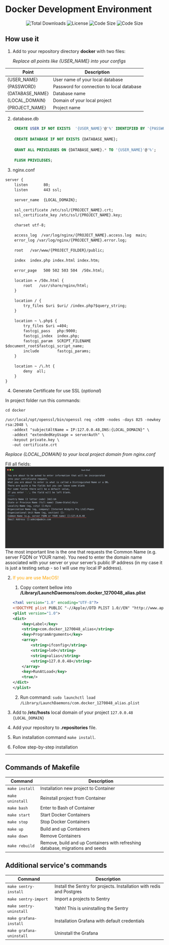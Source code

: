 # Docker Development Environment

<p align="center">
<img src="https://img.shields.io/github/downloads/PopovAleksey/Docker-Development-Environment/total" alt="Total Downloads">
<img src="https://img.shields.io/github/license/PopovAleksey/Docker-Development-Environment" alt="License">
<img src="https://img.shields.io/github/languages/code-size/PopovAleksey/Docker-Development-Environment" alt="Code Size">
<img src="https://img.shields.io/github/v/release/PopovAleksey/Docker-Development-Environment" alt="Code Size">
</p>

## How use it

1. Add to your repository directory **docker** with two files:

   _Replace all points like {USER_NAME} into your configs_

| Point           | Description                               |
|-----------------|-------------------------------------------|
| {USER_NAME}     | User name of your local database          |
| {PASSWORD}      | Password for connection to local database |
| {DATABASE_NAME} | Database name                             |
| {LOCAL_DOMAIN}  | Domain of your local project              |
| {PROJECT_NAME}  | Project name                              |

2. database.db

```sql
    CREATE USER IF NOT EXISTS  '{USER_NAME}'@'%' IDENTIFIED BY '{PASSWORD}';
    
    CREATE DATABASE IF NOT EXISTS {DATABASE_NAME};
    
    GRANT ALL PRIVILEGES ON {DATABASE_NAME}.* TO '{USER_NAME}'@'%';
    
    FLUSH PRIVILEGES;
   ```

3. nginx.conf

```apacheconf
server {
    listen       80;
    listen       443 ssl;
    
    server_name  {LOCAL_DOMAIN};
    
    ssl_certificate /etc/ssl/{PROJECT_NAME}.crt;
    ssl_certificate_key /etc/ssl/{PROJECT_NAME}.key;
    
    charset utf-8;
    
    access_log  /var/log/nginx/{PROJECT_NAME}.access.log  main;
    error_log /var/log/nginx/{PROJECT_NAME}.error.log;
    
    root   /var/www/{PROJECT_FOLDER}/public;
    
    index  index.php index.html index.htm;
    
    error_page   500 502 503 504  /50x.html;
    
    location = /50x.html {
        root   /usr/share/nginx/html;
    }
    
    location / {
        try_files $uri $uri/ /index.php?$query_string;
    }
    
    location ~ \.php$ {
        try_files $uri =404;
        fastcgi_pass   php:9000;
        fastcgi_index  index.php;
        fastcgi_param  SCRIPT_FILENAME  $document_root$fastcgi_script_name;
        include        fastcgi_params;
    }
    
    location ~ /\.ht {
        deny  all;
    }
}
```

4. Generate Certificate for use SSL (_optional_)

In project folder run this commands:

   ```shell
   cd docker
   ```

   ```shell
   /usr/local/opt/openssl/bin/openssl req -x509 -nodes -days 825 -newkey rsa:2048 \
      -addext "subjectAltName = IP:127.0.0.48,DNS:{LOCAL_DOMAIN}" \
      -addext "extendedKeyUsage = serverAuth" \
      -keyout private.key \
      -out certificate.crt
   ```

_Replace {LOCAL_DOMAIN} to your local project domain from nginx.conf_

Fill all fields:
![](docs/certificate-info.jpeg)
The most important line is the one that requests the Common Name (e.g. server FQDN or YOUR name). You need to enter the
domain name associated with your server or your server’s public IP address (in my case it is just a testing setup - so I
will use my local IP address).

2. <span style="color:orange">If you are use MacOS!</span>

    1. Copy content bellow into **/Library/LaunchDaemons/com.docker_1270048_alias.plist**

    ```xml
    <?xml version="1.0" encoding="UTF-8"?>
    <!DOCTYPE plist PUBLIC "-//Apple//DTD PLIST 1.0//EN" "http://www.apple.com/DTDs/PropertyList-1.0.dtd">
    <plist version="1.0">
    <dict>
        <key>Label</key>
        <string>com.docker_1270048_alias</string>
        <key>ProgramArguments</key>
        <array>
            <string>ifconfig</string>
            <string>lo0</string>
            <string>alias</string>
            <string>127.0.0.48</string>
        </array>
        <key>RunAtLoad</key>
        <true/>
    </dict>
    </plist>
    ```
    2. Run command: `sudo launchctl load /Library/LaunchDaemons/com.docker_1270048_alias.plist`


3. Add to **/etc/hosts** local domain of your project
   `127.0.0.48 {LOCAL_DOMAIN}`
4. Add your repository to **.repositories** file.
5. Run installation command `make install`.
6. Follow step-by-step installation

---

## Commands of Makefile

| Command          | Description                                                                    |
|------------------|--------------------------------------------------------------------------------|
| `make install`   | Installation new project to Container                                          |
| `make uninstall` | Reinstall project from Container                                               |
| `make bash`      | Enter to Bash of Container                                                     |
| `make start`     | Start Docker Containers                                                        |
| `make stop`      | Stop Docker Containers                                                         |
| `make up`        | Build and up Containers                                                        |
| `make down`      | Remove Containers                                                              |
| `make rebuild`   | Remove, build and up Containers with refreshing database, migrations and seeds |

## Additional service's commands

| Command                      | Description                                                           |
|------------------------------|-----------------------------------------------------------------------|
| `make sentry-install`        | Install the Sentry for projects. Installation with redis and Postgres |
| `make sentry-import`         | Import a projects to Sentry                                           |
| `make sentry-uninstall`      | Yahh! This is uninstalling the Sentry                                 |
| `make grafana-install`       | Installation Grafana with default credentials                         |
| `make grafana-uninstall`     | Uninstall the Grafana                                                 |
